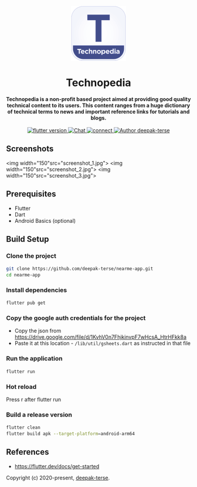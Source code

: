 <p align="center">
  <img width="150"src="assets/icon/icon.png">
</p>

<h1 align="center"><strong>Technopedia</strong></h1>

<div align="center">
  <strong>
    Technopedia is a non-profit based project aimed at providing good quality technical content to its users. 
    This content ranges from a huge dictionary of technical terms to news and important reference links for tutorials and blogs.
  </strong>
</div>

<br>

<div align="center">
  <a href="https://nodejs.org/en/">
    <img src="https://img.shields.io/badge/Flutter-%3E%3D%201.17.2-blue.svg" alt="flutter version">
  </a>
  <a href="https://medium.com/@iamdeepakterse">
    <img src="https://img.shields.io/badge/Blog-medium-orange" alt="Chat">
  </a>
  <a href="https://www.linkedin.com/in/deepak-terse/">
    <img src="https://img.shields.io/badge/Connect-linkedin-blue" alt="connect">
  </a>
  <a href="https://github.com/deepak-terse"><img src="https://img.shields.io/badge/Author-deepak--terse-blue" alt="Author deepak-terse"></a>
</div>


## Screenshots
<img width="150"src="screenshot_1.jpg">
<img width="150"src="screenshot_2.jpg">
<img width="150"src="screenshot_3.jpg">


## Prerequisites
*  Flutter
*  Dart
*  Android Basics (optional)

## Build Setup

### Clone the project
``` bash
git clone https://github.com/deepak-terse/nearme-app.git
cd nearme-app
```

### Install dependencies
``` bash
flutter pub get
```

### Copy the google auth credentials for the project 
- Copy the json from https://drive.google.com/file/d/1KvhV0n7FhjkinvpF7wHcsA_HtrHFkk8a
- Paste it at this location - `/lib/util/gsheets.dart` as instructed in that file

### Run the application
``` bash
flutter run
```

### Hot reload
Press r after flutter run

### Build a release version
``` bash
flutter clean
flutter build apk --target-platform=android-arm64
```


## References
*  https://flutter.dev/docs/get-started


Copyright (c) 2020-present, [deepak-terse](https://github.com/deepak-terse).
